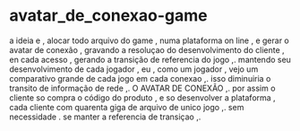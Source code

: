# avatar_de_conexao-game
a ideia e , alocar todo arquivo do game , numa plataforma on line , e gerar o avatar de conexão , gravando a resoluçao do desenvolvimento do cliente , en cada acesso , gerando a transição de referencia do jogo ,. mantendo seu desenvolvimento de cada jogador , eu , como um jogador , vejo um comparativo grande de cada jogo em cada conexao ,. isso diminuiria o transito de informação de rede ,. O AVATAR DE CONEXÃO ,. por assim o cliente so compra o código do produto , e so desenvolver a plataforma , cada cliente com quarenta giga de arquivo de unico jogo ,. sem necessidade . se manter a referencia de transiçao ,. 
